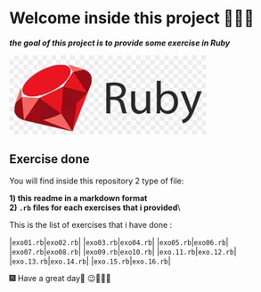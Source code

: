 # Welcome inside this project 👨🏾‍💻

***the goal of this project is to provide some exercise in Ruby***

![ruby](/img/image.png) 

## Exercise done
You will find inside this repository 2 type of file:

**1) this readme in a markdown format**\
**2) `.rb` files for each exercises that i provided**\

This is the list of exercises that i have done :


|`exo01.rb`|`exo02.rb`|
|`exo03.rb`|`exo04.rb`|
|`exo05.rb`|`exo06.rb`|
|`exo07.rb`|`exo08.rb`|
|`exo09.rb`|`exo10.rb`|
|`exo.11.rb`|`exo.12.rb`|
|`exo.13.rb`|`exo.14.rb`|
|`exo.15.rb`|`exo.16.rb`|

🎆 Have a great day🎇 😉👨🏾‍💻